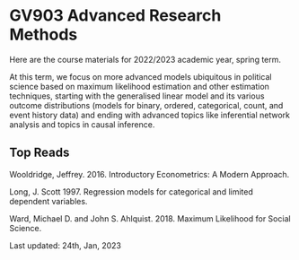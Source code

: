 # GV903 Advanced Research Methods
Here are the course materials for 2022/2023 academic year, spring term.

At this term, we focus on more advanced models ubiquitous in political science based on maximum likelihood estimation and other estimation techniques, starting with the generalised linear model and its various outcome distributions (models for binary, ordered, categorical, count, and event history data) and ending with advanced topics like inferential network analysis and topics in causal inference.

## Top Reads
Wooldridge, Jeffrey. 2016. Introductory Econometrics: A Modern Approach. 

Long, J. Scott 1997. Regression models for categorical and limited dependent variables.

Ward, Michael D. and John S. Ahlquist. 2018. Maximum Likelihood for Social Science.

Last updated: 24th, Jan, 2023

